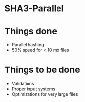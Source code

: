 SHA3-Parallel
=============

Things done
===========
* Parallel hashing
* 50% speed for < 10 mb files

Things to be done
=================
* Validations
* Proper input systems
* Optimizations for very large files
